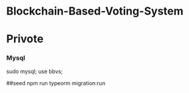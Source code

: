 # Blockchain-Based-Voting-System

# Privote

### Mysql
sudo mysql;
use bbvs;

##seed
npm run typeorm migration:run

